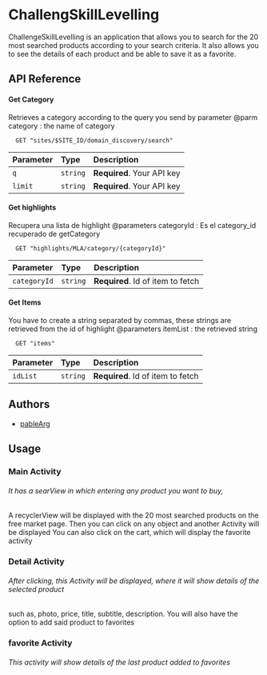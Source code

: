 
# ChallengSkillLevelling

ChallengeSkillLevelling is an application that allows you to search for the 20 most searched products according to your search criteria. It also allows you to see the details of each product and be able to save it as a favorite.


## API Reference

#### Get Category

Retrieves a category according to the query you send by parameter
@parm category : the name of category
```http
  GET "sites/$SITE_ID/domain_discovery/search"
```

| Parameter | Type     | Description                |
| :-------- | :------- | :------------------------- |
| `q` | `string` | **Required**. Your API key |
| `limit` | `string` | **Required**. Your API key |

#### Get highlights
Recupera una lista de highlight
@parameters categoryId : Es el category_id recuperado de getCategory
```http
  GET "highlights/MLA/category/{categoryId}"
```

| Parameter | Type     | Description                       |
| :-------- | :------- | :-------------------------------- |
| `categoryId`      | `string` | **Required**. Id of item to fetch |


#### Get Items
You have to create a string separated by commas, these strings are retrieved from the id of highlight
@parameters itemList : the retrieved string
```http
  GET "items"
```


| Parameter | Type     | Description                       |
| :-------- | :------- | :-------------------------------- |
| `idList`      | `string` | **Required**. Id of item to fetch |



## Authors

- [pableArg](https://www.github.com/octokatherine)


## Usage

### Main Activity
###### It has a searView in which entering any product you want to buy,
A recyclerView will be displayed with the 20 most searched products on the free market page.
Then you can click on any object and another Activity will be displayed
You can also click on the cart, which will display the favorite activity


### Detail Activity
###### After clicking, this Activity will be displayed, where it will show details of the selected product
such as, photo, price, title, subtitle, description.
You will also have the option to add said product to favorites


### favorite Activity
###### This activity will show details of the last product added to favorites


